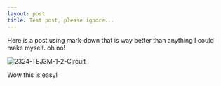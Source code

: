 ```yaml
---
layout: post
title: Test post, please ignore...
---
```

Here is a post using mark-down that is way better than anything I could make myself. oh no!

![2324-TEJ3M-1-2-Circuit](https://github.com/DrLawrenceSAC/TEJ3M-5-GitHubAndDesign/assets/149187329/73003158-bae5-4641-bfb6-9e2f3525d861)


Wow this is easy!
